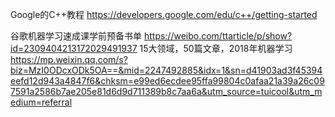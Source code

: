Google的C++教程  https://developers.google.com/edu/c++/getting-started

谷歌机器学习速成课学前预备书单 https://weibo.com/ttarticle/p/show?id=2309404213172029491937
15大领域，50篇文章，2018年机器学习 https://mp.weixin.qq.com/s?biz=MzI0ODcxODk5OA==&mid=2247492885&idx=1&sn=d41903ad3f45394eefd12d943a4847f6&chksm=e99ed6ecdee95ffa99804c0afaa21a39a26c097591a2586b7ae205e81d6d9d711389b8c7aa6a&utm_source=tuicool&utm_medium=referral
